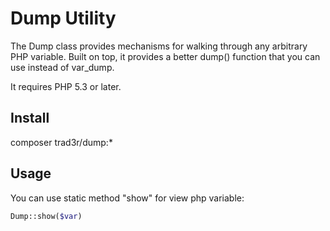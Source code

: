 Dump Utility
==================

The Dump class provides mechanisms for walking through any arbitrary PHP variable. Built on top, it provides a better dump() function that you can use instead of var_dump.

It requires PHP 5.3 or later.

Install
-----

composer trad3r/dump:*

Usage
-----

You can use static method "show" for view php variable:

```php
Dump::show($var)
```
